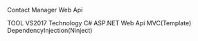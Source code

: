 Contact Manager Web Api 

TOOL
VS2017
Technology
C#
ASP.NET Web Api
MVC(Template)
DependencyInjection(Ninject)


